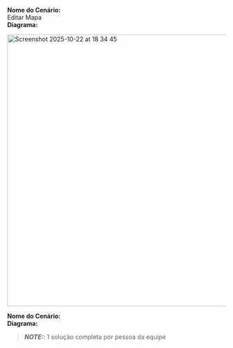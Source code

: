 **Nome do Cenário:**  
Editar Mapa  
**Diagrama:**  

<img width="577" height="626" alt="Screenshot 2025-10-22 at 18 34 45" src="https://github.com/user-attachments/assets/0a1a0401-7882-4580-af7d-87fa088c4ba8" />



**Nome do Cenário:**    
**Diagrama:**  
> **_NOTE:_**: 1 solução completa por pessoa da equipe


